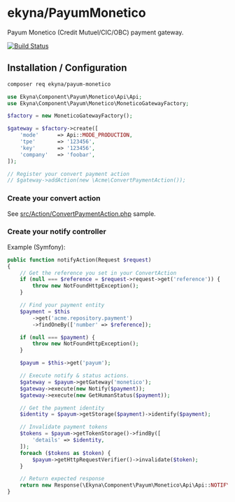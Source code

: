 # ekyna/PayumMonetico

Payum Monetico (Credit Mutuel/CIC/OBC) payment gateway.

[![Build Status](https://travis-ci.org/ekyna/PayumMonetico.svg?branch=master)](https://travis-ci.org/ekyna/PayumMonetico)

## Installation / Configuration

```bash
composer req ekyna/payum-monetico
```

```php
use Ekyna\Component\Payum\Monetico\Api\Api;
use Ekyna\Component\Payum\Monetico\MoneticoGatewayFactory;

$factory = new MoneticoGatewayFactory();

$gateway = $factory->create([
    'mode'      => Api::MODE_PRODUCTION,
    'tpe'       => '123456',
    'key'       => '123456',
    'company'   => 'foobar',
]);

// Register your convert payment action
// $gateway->addAction(new \Acme\ConvertPaymentAction());

```

### Create your convert action

See [src/Action/ConvertPaymentAction.php](https://github.com/ekyna/PayumMonetico/blob/master/src/Action/ConvertPaymentAction.php) sample.

### Create your notify controller

Example (Symfony):

```php
public function notifyAction(Request $request)
{
    // Get the reference you set in your ConvertAction
    if (null === $reference = $request->request->get('reference')) {
        throw new NotFoundHttpException();
    }

    // Find your payment entity
    $payment = $this
        ->get('acme.repository.payment')
        ->findOneBy(['number' => $reference]);

    if (null === $payment) {
        throw new NotFoundHttpException();
    }

    $payum = $this->get('payum');

    // Execute notify & status actions.
    $gateway = $payum->getGateway('monetico');
    $gateway->execute(new Notify($payment));
    $gateway->execute(new GetHumanStatus($payment));

    // Get the payment identity
    $identity = $payum->getStorage($payment)->identify($payment);

    // Invalidate payment tokens
    $tokens = $payum->getTokenStorage()->findBy([
        'details' => $identity,
    ]);
    foreach ($tokens as $token) {
        $payum->getHttpRequestVerifier()->invalidate($token);
    }

    // Return expected response
    return new Response(\Ekyna\Component\Payum\Monetico\Api\Api::NOTIFY_SUCCESS);
}
```